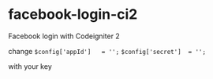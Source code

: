 # facebook-login-ci2
Facebook login with Codeigniter 2

change
`$config['appId']   = '';`
`$config['secret']  = '';`

with your key
